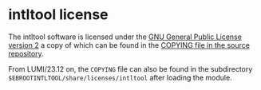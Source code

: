 # intltool license

The intltool software is licensed under the
[GNU General Public License version 2](https://www.gnu.org/licenses/old-licenses/gpl-2.0.html)
a copy of which can be found in the 
[COPYING file in the source repository](https://bazaar.launchpad.net/~intltool/intltool/trunk/view/head:/COPYING).

From LUMI/23.12 on, the `COPYING` file can also be found in the subdirectory
`$EBROOTINTLTOOL/share/licenses/intltool` after loading the module.
